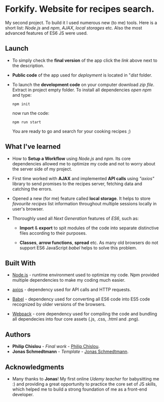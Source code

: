 # Forkify. Website for recipes search.

My second project. To build it I used numerous new (to me) tools. Here is a short list: *Node.js* and *npm*, *AJAX*, *local storages* etc. Also the most advanced features of ES6 JS were used. 


## Launch

* To simply check the **final version** of the app click the *link* above next to the description. 

* **Public code** of the app used for *deployment* is located in "*dist* folder. 

* To launch the **development code** on your computer download *zip file*. Extract in project empty folder. To install all dependencies *open npm* and type:

  ```
  npm init
  ```
  now run the code:
  
  ```
  npm run start
  ```
  You are ready to go and search for your cooking recipes ;)

## What I've learned 

* How to **Setup a Workflow** using *Node.js* and *npm*. Its core dependencies allowed me to optimize my code and not to worry about the server side of my project.  

* First time worked with **AJAX** and implemented **API calls** using *"axios"* library to send promises to the recipes server, fetching data and catching the errors.

* Opened a new (for me) feature called **local storage**. It helps to store *favourite recipes* list information throughout multiple sessions locally in user's browser.

* Thoroughly used all *Next Generation* features of *ES6*, such as: 

    * **Import** & **export** to spit modules of the code into separate distinctive files according to their purposes.
    
    * **Classes**, **arrow functions**, **spread** etc. As many old browsers do not support ES6 JavaScript *babel* helps to solve this problem.
    
## Built With

* [Node.js](https://nodejs.org/en/) - runtime environment used to optimize my code. Npm provided multiple dependencies to make my coding much easier.

* [axios](https://github.com/axios/axios) - dependency used for API calls and HTTP requests.

* [Babel](https://babeljs.io/) - dependency used for converting all ES6 code into ES5 code recognized by older versions of the browsers. 

* [Webpack](https://webpack.js.org/) - core dependency used for compiling the code and bundling all dependecies into four core assets (.js, .css, .html and .png).


## Authors

* **Philip Chislou** - *Final work* - [Philip Chislou](https://github.com/h1l1ch).
* **Jonas Schmedtmann** - *Template* - [Jonas Schmedtmann](https://github.com/jonasschmedtmann).


## Acknowledgments

* Many thanks to **Jonas**! My first online *Udemy teacher* for babysitting me :) and providing a great opportunity to practice the core set of JS skills, which helped me to build a strong foundation of me as a front-end developer. 
